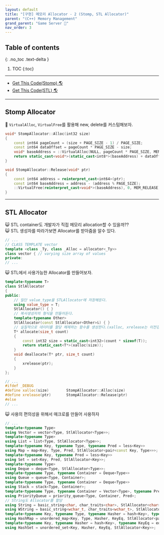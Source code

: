 ```yaml
---
layout: default
title: "[구현] 메모리 Allocator - 2 (Stomp, STL Allocator)"
parent: "(C++) Memory Management"
grand_parent: "Game Server 👾"
nav_order: 3
---
```


## Table of contents
{: .no_toc .text-delta }

1. TOC
{:toc}

---

* [Get This Code(Stomp) 🌎](https://github.com/EasyCoding-7/Windows_Game_Server_Tutorial/tree/RA-Tag-07)
* [Get This Code(STL) 🌎](https://github.com/EasyCoding-7/Windows_Game_Server_Tutorial/tree/RA-Tag-08)

---

## Stomp Allocator

🦄 `VirtualAlloc`, `VirtualFree`를 활용해 new, delete를 커스텀해보자.

```cpp
void* StompAllocator::Alloc(int32 size)
{
    const int64 pageCount = (size + PAGE_SIZE - 1) / PAGE_SIZE;
    const int64 dataOffset = pageCount * PAGE_SIZE - size;
    void* baseAddress = ::VirtualAlloc(NULL, pageCount * PAGE_SIZE, MEM_RESERVE | MEM_COMMIT, PAGE_READWRITE);
    return static_cast<void*>(static_cast<int8*>(baseAddress) + dataOffset);
}

void StompAllocator::Release(void* ptr)
{
    const int64 address = reinterpret_cast<int64>(ptr);
    const int64 baseAddress = address - (address % PAGE_SIZE);
    ::VirtualFree(reinterpret_cast<void*>(baseAddress), 0, MEM_RELEASE);
}
```

---

## STL Allocator

😺 STL container도 개발자가 직접 메모리 allocation할 수 있을까??<Br>
😺 STL 생성자를 따라가보면 Allocator를 받아줌을 알수 있다.

```cpp
// ...
// CLASS TEMPLATE vector
template <class _Ty, class _Alloc = allocator<_Ty>>
class vector { // varying size array of values
private:
// ...
```

😺 STL에서 사용가능한 Allocator를 만들어보자.

```cpp
template<typename T>
class StlAllocator
{
public:
    // 일단 value_type을 STLAllocator에 저장해둔다.
    using value_type = T;
    StlAllocator() { }
    // 복사생성자의 형식을 만들어둔다.
    template<typename Other>
    StlAllocator(const StlAllocator<Other>&) { }
    // 실질적으로 데이터를 할당 헤제하는 함수를 생성한다.(xalloc, xrelease는 이전강의 참조)
    T* allocate(size_t count)
    {
        const int32 size = static_cast<int32>(count * sizeof(T));
        return static_cast<T*>(xalloc(size));
    }
    void deallocate(T* ptr, size_t count)
    {
        xrelease(ptr);
    }
};
```

```cpp
// ...
#ifdef _DEBUG
#define xalloc(size)        StompAllocator::Alloc(size)
#define xrelease(ptr)       StompAllocator::Release(ptr)
#else
// ...
```

😺 사용의 편의성을 위해서 매크로를 만들어 사용하자

```cpp
// ...
template<typename Type>
using Vector = vector<Type, StlAllocator<Type>>;
template<typename Type>
using List = list<Type, StlAllocator<Type>>;
template<typename Key, typename Type, typename Pred = less<Key>>
using Map = map<Key, Type, Pred, StlAllocator<pair<const Key, Type>>>;
template<typename Key, typename Pred = less<Key>>
using Set = set<Key, Pred, StlAllocator<Key>>;
template<typename Type>
using Deque = deque<Type, StlAllocator<Type>>;
template<typename Type, typename Container = Deque<Type>>
using Queue = queue<Type, Container>;
template<typename Type, typename Container = Deque<Type>>
using Stack = stack<Type, Container>;
template<typename Type, typename Container = Vector<Type>, typename Pred = less<typename Container::value_type>>
using PriorityQueue = priority_queue<Type, Container, Pred>;
// String도 Allocator를 할당
using String = basic_string<char, char_traits<char>, StlAllocator<char>>;
using WString = basic_string<wchar_t, char_traits<wchar_t>, StlAllocator<wchar_t>>;
template<typename Key, typename Type, typename Hasher = hash<Key>, typename KeyEq = equal_to<Key>>
using HashMap = unordered_map<Key, Type, Hasher, KeyEq, StlAllocator<pair<const Key, Type>>>;
template<typename Key, typename Hasher = hash<Key>, typename KeyEq = equal_to<Key>>
using HashSet = unordered_set<Key, Hasher, KeyEq, StlAllocator<Key>>;
```
